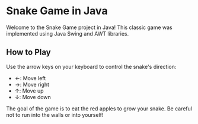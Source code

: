 # Snake Game in Java

Welcome to the Snake Game project in Java! This classic game was implemented using Java Swing and AWT libraries.

## How to Play

Use the arrow keys on your keyboard to control the snake's direction:
- ←: Move left
- →: Move right
- ↑: Move up
- ↓: Move down

The goal of the game is to eat the red apples to grow your snake. Be careful not to run into the walls or into yourself!


